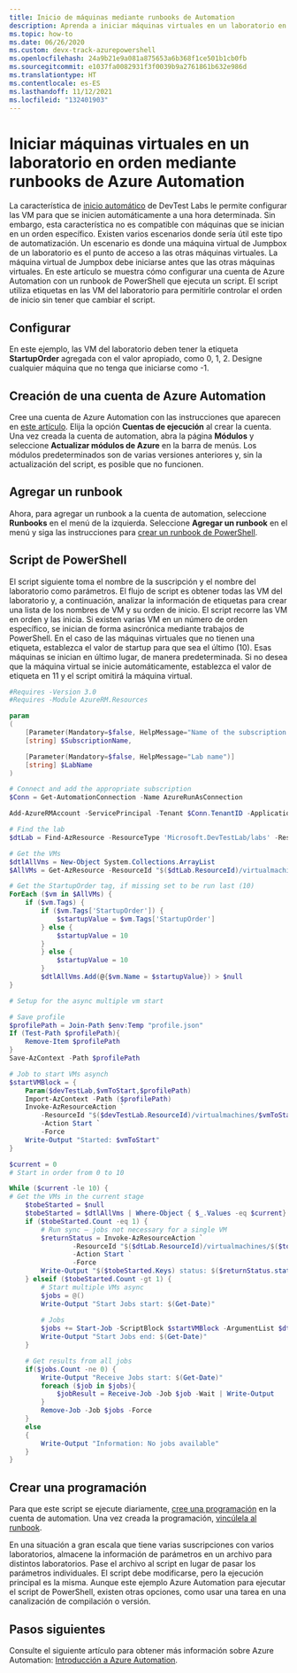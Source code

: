 ```yaml
---
title: Inicio de máquinas mediante runbooks de Automation
description: Aprenda a iniciar máquinas virtuales en un laboratorio en Azure DevTest Labs mediante runbooks de Azure Automation.
ms.topic: how-to
ms.date: 06/26/2020
ms.custom: devx-track-azurepowershell
ms.openlocfilehash: 24a9b21e9a081a875653a6b368f1ce501b1cb0fb
ms.sourcegitcommit: e1037fa0082931f3f0039b9a2761861b632e986d
ms.translationtype: HT
ms.contentlocale: es-ES
ms.lasthandoff: 11/12/2021
ms.locfileid: "132401903"
---
```

# <a name="start-virtual-machines-in-a-lab-in-order-by-using-azure-automation-runbooks"></a>Iniciar máquinas virtuales en un laboratorio en orden mediante runbooks de Azure Automation
La característica de [inicio automático](devtest-lab-set-lab-policy.md#set-autostart) de DevTest Labs le permite configurar las VM para que se inicien automáticamente a una hora determinada. Sin embargo, esta característica no es compatible con máquinas que se inician en un orden específico. Existen varios escenarios donde sería útil este tipo de automatización.  Un escenario es donde una máquina virtual de Jumpbox de un laboratorio es el punto de acceso a las otras máquinas virtuales. La máquina virtual de Jumpbox debe iniciarse antes que las otras máquinas virtuales. En este artículo se muestra cómo configurar una cuenta de Azure Automation con un runbook de PowerShell que ejecuta un script. El script utiliza etiquetas en las VM del laboratorio para permitirle controlar el orden de inicio sin tener que cambiar el script.

## <a name="setup"></a>Configurar
En este ejemplo, las VM del laboratorio deben tener la etiqueta **StartupOrder** agregada con el valor apropiado, como 0, 1, 2. Designe cualquier máquina que no tenga que iniciarse como -1.

## <a name="create-an-azure-automation-account"></a>Creación de una cuenta de Azure Automation
Cree una cuenta de Azure Automation con las instrucciones que aparecen en [este artículo](../automation/automation-create-standalone-account.md). Elija la opción **Cuentas de ejecución** al crear la cuenta. Una vez creada la cuenta de automation, abra la página **Módulos** y seleccione **Actualizar módulos de Azure** en la barra de menús. Los módulos predeterminados son de varias versiones anteriores y, sin la actualización del script, es posible que no funcionen.

## <a name="add-a-runbook"></a>Agregar un runbook
Ahora, para agregar un runbook a la cuenta de automation, seleccione **Runbooks** en el menú de la izquierda. Seleccione **Agregar un runbook** en el menú y siga las instrucciones para [crear un runbook de PowerShell](../automation/learn/powershell-runbook-managed-identity.md).

## <a name="powershell-script"></a>Script de PowerShell
El script siguiente toma el nombre de la suscripción y el nombre del laboratorio como parámetros. El flujo de script es obtener todas las VM del laboratorio y, a continuación, analizar la información de etiquetas para crear una lista de los nombres de VM y su orden de inicio. El script recorre las VM en orden y las inicia. Si existen varias VM en un número de orden específico, se inician de forma asincrónica mediante trabajos de PowerShell. En el caso de las máquinas virtuales que no tienen una etiqueta, establezca el valor de startup para que sea el último (10). Esas máquinas se inician en último lugar, de manera predeterminada.  Si no desea que la máquina virtual se inicie automáticamente, establezca el valor de etiqueta en 11 y el script omitirá la máquina virtual.

```powershell
#Requires -Version 3.0
#Requires -Module AzureRM.Resources

param
(
    [Parameter(Mandatory=$false, HelpMessage="Name of the subscription that has the lab")]
    [string] $SubscriptionName,

    [Parameter(Mandatory=$false, HelpMessage="Lab name")]
    [string] $LabName
)

# Connect and add the appropriate subscription
$Conn = Get-AutomationConnection -Name AzureRunAsConnection

Add-AzureRMAccount -ServicePrincipal -Tenant $Conn.TenantID -ApplicationID $Conn.ApplicationId -Subscription $SubscriptionName -CertificateThumbprint $Conn.CertificateThumbprint

# Find the lab
$dtLab = Find-AzResource -ResourceType 'Microsoft.DevTestLab/labs' -ResourceNameEquals $LabName

# Get the VMs
$dtlAllVms = New-Object System.Collections.ArrayList
$AllVMs = Get-AzResource -ResourceId "$($dtLab.ResourceId)/virtualmachines" -ApiVersion 2016-05-15

# Get the StartupOrder tag, if missing set to be run last (10)
ForEach ($vm in $AllVMs) {
    if ($vm.Tags) {
        if ($vm.Tags['StartupOrder']) {
            $startupValue = $vm.Tags['StartupOrder']
        } else {
            $startupValue = 10
        }
        } else {
            $startupValue = 10
        }
        $dtlAllVms.Add(@{$vm.Name = $startupValue}) > $null
}

# Setup for the async multiple vm start

# Save profile
$profilePath = Join-Path $env:Temp "profile.json"
If (Test-Path $profilePath){
    Remove-Item $profilePath
}
Save-AzContext -Path $profilePath

# Job to start VMs asynch
$startVMBlock = {
    Param($devTestLab,$vmToStart,$profilePath)
    Import-AzContext -Path ($profilePath)
    Invoke-AzResourceAction `
        -ResourceId "$($devTestLab.ResourceId)/virtualmachines/$vmToStart" `
        -Action Start `
        -Force
    Write-Output "Started: $vmToStart"
}

$current = 0
# Start in order from 0 to 10

While ($current -le 10) {
# Get the VMs in the current stage
    $tobeStarted = $null
    $tobeStarted = $dtlAllVms | Where-Object { $_.Values -eq $current}
    if ($tobeStarted.Count -eq 1) {
        # Run sync – jobs not necessary for a single VM
        $returnStatus = Invoke-AzResourceAction `
                -ResourceId "$($dtLab.ResourceId)/virtualmachines/$($tobeStarted.Keys)" `
                -Action Start `
                -Force
        Write-Output "$($tobeStarted.Keys) status: $($returnStatus.status)"
    } elseif ($tobeStarted.Count -gt 1) {
        # Start multiple VMs async
        $jobs = @()
        Write-Output "Start Jobs start: $(Get-Date)"
        
        # Jobs
        $jobs += Start-Job -ScriptBlock $startVMBlock -ArgumentList $dtLab, $($singlevm.Keys), $profilePath
        Write-Output "Start Jobs end: $(Get-Date)"
    }

    # Get results from all jobs
    if($jobs.Count -ne 0) {
        Write-Output "Receive Jobs start: $(Get-Date)"
        foreach ($job in $jobs){
            $jobResult = Receive-Job -Job $job -Wait | Write-Output
        }
        Remove-Job -Job $jobs -Force
    }
    else
    {
        Write-Output "Information: No jobs available"
    }
}
```

## <a name="create-a-schedule"></a>Crear una programación
Para que este script se ejecute diariamente, [cree una programación](../automation/shared-resources/schedules.md#create-a-schedule) en la cuenta de automation. Una vez creada la programación, [vincúlela al runbook](../automation/shared-resources/schedules.md#link-a-schedule-to-a-runbook). 

En una situación a gran escala que tiene varias suscripciones con varios laboratorios, almacene la información de parámetros en un archivo para distintos laboratorios. Pase el archivo al script en lugar de pasar los parámetros individuales. El script debe modificarse, pero la ejecución principal es la misma. Aunque este ejemplo Azure Automation para ejecutar el script de PowerShell, existen otras opciones, como usar una tarea en una canalización de compilación o versión.

## <a name="next-steps"></a>Pasos siguientes
Consulte el siguiente artículo para obtener más información sobre Azure Automation: [Introducción a Azure Automation](../automation/automation-intro.md).
